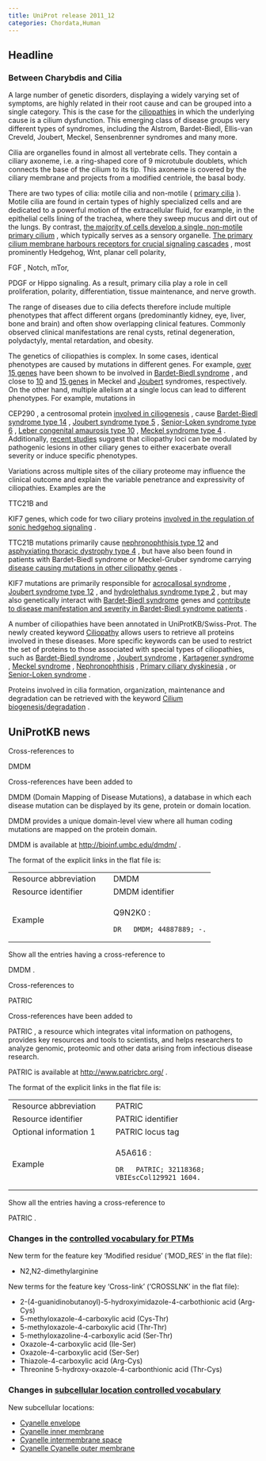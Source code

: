 ```yaml
---
title: UniProt release 2011_12
categories: Chordata,Human
---
```


## Headline

### Between Charybdis and Cilia

A large number of genetic disorders, displaying a widely varying set of symptoms, are highly related in their root cause and can be grouped into a single category. This is the case for the [ciliopathies](http://www.ncbi.nlm.nih.gov/pubmed/21506742,21210154) in which the underlying cause is a cilium dysfunction. This emerging class of disease groups very different types of syndromes, including the Alstrom, Bardet-Biedl, Ellis-van Creveld, Joubert, Meckel, Sensenbrenner syndromes and many more.

Cilia are organelles found in almost all vertebrate cells. They contain a ciliary axoneme, i.e. a ring-shaped core of 9 microtubule doublets, which connects the base of the cilium to its tip. This axoneme is covered by the ciliary membrane and projects from a modified centriole, the basal body.

There are two types of cilia: motile cilia and non-motile ( [primary cilia](http://www.ncbi.nlm.nih.gov/pmc/articles/PMC3098370/figure/Fig1/) ). Motile cilia are found in certain types of highly specialized cells and are dedicated to a powerful motion of the extracellular fluid, for example, in the epithelial cells lining of the trachea, where they sweep mucus and dirt out of the lungs. By contrast, [the majority of cells develop a single, non-motile primary cilium](http://www.ncbi.nlm.nih.gov/pubmed/21506742,21210154) , which typically serves as a sensory organelle. [The primary cilium membrane harbours receptors for crucial signaling cascades](http://www.ncbi.nlm.nih.gov/pubmed/21862450) , most prominently Hedgehog, Wnt, planar cell polarity,

FGF , Notch, mTor,

PDGF or Hippo signaling. As a result, primary cilia play a role in cell proliferation, polarity, differentiation, tissue maintenance, and nerve growth.

The range of diseases due to cilia defects therefore include multiple phenotypes that affect different organs (predominantly kidney, eye, liver, bone and brain) and often show overlapping clinical features. Commonly observed clinical manifestations are renal cysts, retinal degeneration, polydactyly, mental retardation, and obesity.

The genetics of ciliopathies is complex. In some cases, identical phenotypes are caused by mutations in different genes. For example, [over 15 genes](http://www.uniprot.org/uniprot/?query=keyword:KW-0083) have been shown to be involved in [Bardet-Biedl syndrome](http://www.omim.org/entry/209900) , and close to [10](http://www.uniprot.org/uniprot/?query=keyword:KW-0981) and [15 genes](http://www.uniprot.org/uniprot/?query=keyword:KW-0979) in Meckel and [Joubert](http://www.omim.org/entry/213300) syndromes, respectively. On the other hand, multiple allelism at a single locus can lead to different phenotypes. For example, mutations in

CEP290 , a centrosomal protein [involved in ciliogenesis](http://www.ncbi.nlm.nih.gov/pubmed/21565611) , cause [Bardet-Biedl syndrome type 14](http://www.omim.org/entry/209900) , [Joubert syndrome type 5](http://www.omim.org/entry/610188) , [Senior-Loken syndrome type 6](http://www.omim.org/entry/610189) , [Leber congenital amaurosis type 10](http://www.omim.org/entry/611755) , [Meckel syndrome type 4](http://www.omim.org/entry/611134) . Additionally, [recent studies](http://www.ncbi.nlm.nih.gov/pubmed/21258341,21552264) suggest that ciliopathy loci can be modulated by pathogenic lesions in other ciliary genes to either exacerbate overall severity or induce specific phenotypes.

Variations across multiple sites of the ciliary proteome may influence the clinical outcome and explain the variable penetrance and expressivity of ciliopathies. Examples are the

TTC21B and

KIF7 genes, which code for two ciliary proteins [involved in the regulation of sonic hedgehog signaling](http://www.ncbi.nlm.nih.gov/pubmed/18327258,21633164) .

TTC21B mutations primarily cause [nephronophthisis type 12](http://www.omim.org/entry/613820) and [asphyxiating thoracic dystrophy type 4](http://www.omim.org/entry/613819) , but have also been found in patients with Bardet-Biedl syndrome or Meckel-Gruber syndrome carrying [disease causing mutations in other ciliopathy genes](http://www.ncbi.nlm.nih.gov/pubmed/21258341) .

KIF7 mutations are primarily responsible for [acrocallosal syndrome](http://www.omim.org/entry/200990) , [Joubert syndrome type 12](http://www.omim.org/entry/200990) , and [hydrolethalus syndrome type 2](http://www.omim.org/entry/614120) , but may also genetically interact with [Bardet-Biedl syndrome](http://www.omim.org/entry/209900) genes and [contribute to disease manifestation and severity in Bardet-Biedl syndrome patients](http://www.ncbi.nlm.nih.gov/pubmed/21552264) .

A number of ciliopathies have been annotated in UniProtKB/Swiss-Prot. The newly created keyword [Ciliopathy](http://www.uniprot.org/keywords/1186) allows users to retrieve all proteins involved in these diseases. More specific keywords can be used to restrict the set of proteins to those associated with special types of ciliopathies, such as [Bardet-Biedl syndrome](http://www.uniprot.org/keywords/KW-0083) , [Joubert syndrome](http://www.uniprot.org/keywords/KW-0979) , [Kartagener syndrome](http://www.uniprot.org/keywords/KW-1012) , [Meckel syndrome](http://www.uniprot.org/keywords/KW-0981) , [Nephronophthisis](http://www.uniprot.org/keywords/KW-0983) , [Primary ciliary dyskinesia](http://www.uniprot.org/keywords/KW-0990) , or [Senior-Loken syndrome](http://www.uniprot.org/keywords/KW-0980) .

Proteins involved in cilia formation, organization, maintenance and degradation can be retrieved with the keyword [Cilium biogenesis/degradation](http://www.uniprot.org/keywords/KW-0970) .

## UniProtKB news

Cross-references to

DMDM

Cross-references have been added to

DMDM (Domain Mapping of Disease Mutations), a database in which each disease mutation can be displayed by its gene, protein or domain location.

DMDM provides a unique domain-level view where all human coding mutations are mapped on the protein domain.

DMDM is available at <http://bioinf.umbc.edu/dmdm/> .

The format of the explicit links in the flat file is:

<table><colgroup><col style="width: 50%" /><col style="width: 50%" /></colgroup><tbody><tr class="odd"><td>Resource abbreviation</td><td>DMDM</td></tr><tr class="even"><td>Resource identifier</td><td>DMDM identifier</td></tr><tr class="odd"><td>Example</td><td><p>Q9N2K0 :</p><pre><code>DR   DMDM; 44887889; -.</code></pre></td></tr></tbody></table>

Show all the entries having a cross-reference to

DMDM .

Cross-references to

PATRIC

Cross-references have been added to

PATRIC , a resource which integrates vital information on pathogens, provides key resources and tools to scientists, and helps researchers to analyze genomic, proteomic and other data arising from infectious disease research.

PATRIC is available at <http://www.patricbrc.org/> .

The format of the explicit links in the flat file is:

<table><colgroup><col style="width: 41%" /><col style="width: 58%" /></colgroup><tbody><tr class="odd"><td>Resource abbreviation</td><td>PATRIC</td></tr><tr class="even"><td>Resource identifier</td><td>PATRIC identifier</td></tr><tr class="odd"><td>Optional information 1</td><td>PATRIC locus tag</td></tr><tr class="even"><td>Example</td><td><p>A5A616 :</p><pre><code>DR   PATRIC; 32118368; VBIEscCol129921_1604.</code></pre></td></tr></tbody></table>

Show all the entries having a cross-reference to

PATRIC .

### Changes in the [controlled vocabulary for PTMs](http://www.uniprot.org/docs/ptmlist)

New term for the feature key ‘Modified residue’ (‘MOD\_RES’ in the flat file):

-   N2,N2-dimethylarginine

New terms for the feature key ‘Cross-link’ (‘CROSSLNK’ in the flat file):

-   2-(4-guanidinobutanoyl)-5-hydroxyimidazole-4-carbothionic acid (Arg-Cys)
-   5-methyloxazole-4-carboxylic acid (Cys-Thr)
-   5-methyloxazole-4-carboxylic acid (Thr-Thr)
-   5-methyloxazoline-4-carboxylic acid (Ser-Thr)
-   Oxazole-4-carboxylic acid (Ile-Ser)
-   Oxazole-4-carboxylic acid (Ser-Ser)
-   Thiazole-4-carboxylic acid (Arg-Cys)
-   Threonine 5-hydroxy-oxazole-4-carbonthionic acid (Thr-Cys)

### Changes in [subcellular location controlled vocabulary](http://www.uniprot.org/docs/?subcell)

New subcellular locations:

-   [Cyanelle envelope](http://www.uniprot.org/locations/SL-0479)
-   [Cyanelle inner membrane](http://www.uniprot.org/locations/SL-0480)
-   [Cyanelle intermembrane space](http://www.uniprot.org/locations/SL-0481)
-   [Cyanelle Cyanelle outer membrane](http://www.uniprot.org/locations/SL-0482)
